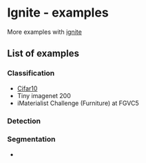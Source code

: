 # Ignite - examples

More examples with [ignite](https://github.com/pytorch/ignite)


## List of examples

### Classification

- [Cifar10](classification/cifar_10/README.md)    
- Tiny imagenet 200
- iMaterialist Challenge (Furniture) at FGVC5


### Detection



### Segmentation

- 

